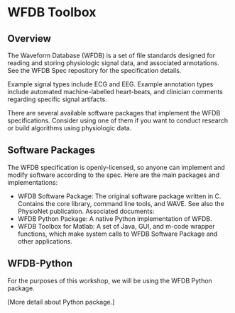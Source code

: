 # WFDB Toolbox

## Overview

The Waveform Database (WFDB) is a set of file standards designed for reading and storing physiologic signal data, and associated annotations. See the WFDB Spec repository for the specification details.

Example signal types include ECG and EEG. Example annotation types include automated machine-labelled heart-beats, and clinician comments regarding specific signal artifacts.

There are several available software packages that implement the WFDB specifications. Consider using one of them if you want to conduct research or build algorithms using physiologic data.

## Software Packages

The WFDB specification is openly-licensed, so anyone can implement and modify software according to the spec. Here are the main packages and implementations:

- WFDB Software Package: The original software package written in C. Contains the core library, command line tools, and WAVE. See also the PhysioNet publication. Associated documents:
- WFDB Python Package: A native Python implementation of WFDB.
- WFDB Toolbox for Matlab: A set of Java, GUI, and m-code wrapper functions, which make system calls to WFDB Software Package and other applications.

## WFDB-Python

For the purposes of this workshop, we will be using the WFDB Python package. 

[More detail about Python package.]